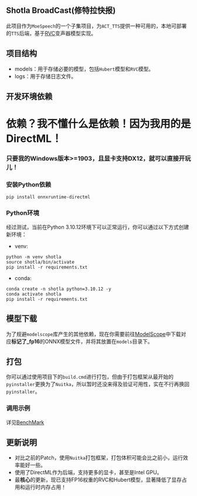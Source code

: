 ## Shotla BroadCast(修特拉快报)

此项目作为`MoeSpeech`的一个子集项目，为`ACT_TTS`提供一种可用的，本地可部署的`TTS`后端，基于[RVC](https://github.com/RVC-Project/Retrieval-based-Voice-Conversion-WebUI)变声器模型实现。

## 项目结构
- models：用于存储必要的模型，包括`Hubert`模型和`RVC`模型。
- logs：用于存储日志文件。

## 开发环境依赖
# 依赖？我不懂什么是依赖！因为我用的是DirectML！

### 只要我的Windows版本>=1903，且显卡支持DX12，就可以直接开玩儿！

### 安装Python依赖
```shell
pip install onnxruntime-directml
```

### Python环境
经过测试，当前在Python 3.10.12环境下可以正常运行，你可以通过以下方式创建新环境：

- venv:

```shell
python -m venv shotla
source shotla/bin/activate
pip install -r requirements.txt
```

- conda:

```shell
conda create -n shotla python=3.10.12 -y
conda activate shotla
pip install -r requirements.txt
```

## 模型下载
为了规避`modelscope`库产生的其他依赖，现在你需要前往[ModelScope](https://www.modelscope.cn/models/ElinLiu/RVC-Resaech/files)中下载对应**标记了_fp16**的ONNX模型文件，并将其放置在`models`目录下。

## 打包
你可以通过使用项目下的`build.cmd`进行打包，但由于打包框架从最开始的`pyinstaller`更换为了`Nuitka`，所以暂时还没来得及验证可用性，实在不行再换回`pyinstaller`。

### 调用示例
详见[BenchMark](./BenchMarks.cs)

## 更新说明
- 对比之前的Patch，使用`Nuitka`打包框架，打包体积可能会比之前小，运行效率能好一些。
- 使用了DirectML作为后端，支持更多的显卡，甚至是Intel GPU。
- 最**核心**的更新，现已支持FP16权重的RVC和Hubert模型，显著降低了显存占用和运行时内存占用！

